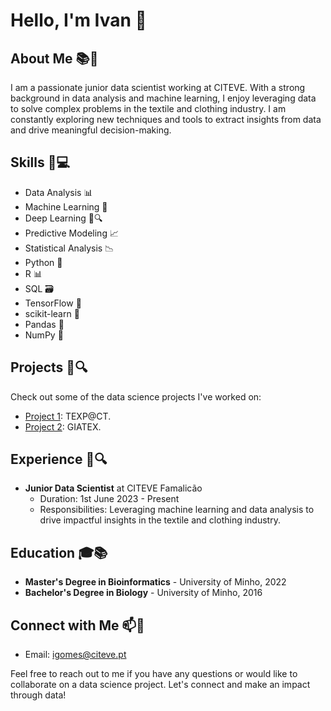 
# Hello, I'm Ivan 👋

## About Me 📚🔬

I am a passionate junior data scientist working at CITEVE. With a strong background in data analysis and machine learning, 
I enjoy leveraging data to solve complex problems in the textile and clothing industry. I am constantly exploring new techniques and tools to extract insights from data and drive meaningful decision-making.

## Skills 🚀💻

- Data Analysis 📊
- Machine Learning 🤖
- Deep Learning 🧠🔍
- Predictive Modeling 📈
- Statistical Analysis 📉
- Python 🐍
- R 📊
- SQL 🗃️
- TensorFlow 🧠
- scikit-learn 🧪
- Pandas 🐼
- NumPy 🧮

## Projects 📂🔍

Check out some of the data science projects I've worked on:

- [Project 1]([link-to-project-1](https://www.citeve.pt/artigo/texpact)1): TEXP@CT.
- [Project 2]([link-to-project-2](https://www.citeve.pt/artigo/giatex)): GIATEX.


## Experience 💼🔍

- **Junior Data Scientist** at CITEVE Famalicão
  - Duration: 1st June 2023 - Present
  - Responsibilities: Leveraging machine learning and data analysis to drive impactful insights in the textile and clothing industry.

## Education 🎓📚

- **Master's Degree in Bioinformatics** - University of Minho, 2022
- **Bachelor's Degree in Biology** - University of Minho, 2016
<!---
## Certifications 📜🔖

- [Certification Name](link-to-certification): Description of certification.
- [Certification Name](link-to-certification): Description of certification.
--->

## Connect with Me 📫🤝

- Email: [igomes@citeve.pt](mailto:igomes@citeve.pt)


Feel free to reach out to me if you have any questions or would like to collaborate on a data science project. Let's connect and make an impact through data!

<!---
igomesciteve/igomesciteve is a ✨ special ✨ repository because its `README.md` (this file) appears on your GitHub profile.
You can click the Preview link to take a look at your changes.
--->
